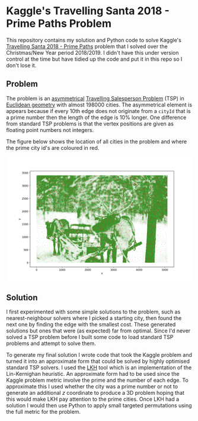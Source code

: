 # Kaggle's Travelling Santa 2018 - Prime Paths Problem

This repository contains my solution and Python code to solve Kaggle's [Travelling Santa 2018 - Prime Paths](https://www.kaggle.com/c/traveling-santa-2018-prime-paths) problem that I solved over the Christmas/New Year period 2018/2019.  I didn't have this under version control at the time but have tidied up the code and put it in this repo so I don't lose it.

## Problem

The problem is an [asymmetrical](https://en.wikipedia.org/wiki/Travelling_salesman_problem#Asymmetric_and_symmetric) [Travelling Salesperson Problem](https://en.wikipedia.org/wiki/Travelling_salesman_problem) (TSP) in [Euclidean geometry](https://en.wikipedia.org/wiki/Travelling_salesman_problem#Euclidean) with almost 198000 cities.  The asymmetrical element is appears because if every 10th edge does not originate from a `cityId` that is a prime number then the length of the edge is 10% longer.  One difference from standard TSP problems is that the vertex positions are given as floating point numbers not integers.

The figure below shows the location of all cities in the problem and where the prime city id's are coloured in red.

![santa-problem-space](santa-problem-space.png)

## Solution

I first experimented with some simple solutions to the problem, such as nearest-neighbour solvers where I picked a starting city, then found the next one by finding the edge with the smallest cost.  These generated solutions but ones that were (as expected) far from optimal.  Since I'd never solved a TSP problem before I built some code to load standard TSP problems and attempt to solve them.

To generate my final solution I wrote code that took the Kaggle problem and turned it into an approximate form that could be solved by highly optimised standard TSP solvers.  I used the [LKH](http://akira.ruc.dk/~keld/research/LKH/) tool which is an implementation of the Lin-Kernighan heuristic.  An approximate form had to be used since the Kaggle problem metric involve the prime and the number of each edge.  To approximate this I used whether the city was a prime number or not to generate an additional $z$ coordinate to produce a 3D problem hoping that this would make LKH pay attention to the prime cities.  Once LKH had a solution I would then use Python to apply small targeted permutations using the full metric for the problem.

